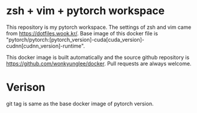 # zsh + vim + pytorch workspace

This repository is my pytorch workspace.
The settings of zsh and vim came from https://dotfiles.wook.kr/.
Base image of this docker file is "pytorch/pytorch:[pytorch_version]-cuda[cuda_version]-cudnn[cudnn_version]-runtime".

This docker image is built automatically and the source github repository is https://github.com/wonkyunglee/docker.
Pull requests are always welcome.

# Verison
git tag is same as the base docker image of pytorch version. 

